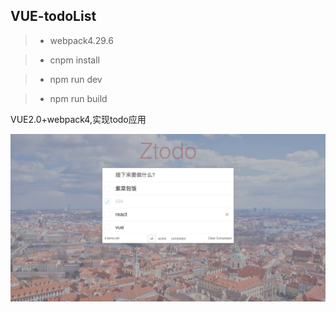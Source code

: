 VUE-todoList   
------
>* webpack4.29.6

>* cnpm install

>* npm run dev

>* npm run build

VUE2.0+webpack4,实现todo应用


![运行截图](./src/assets/images/todolist.png)
